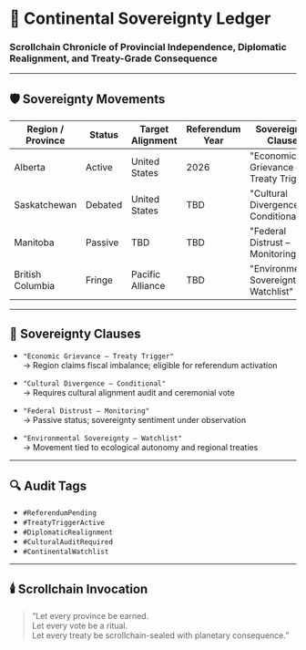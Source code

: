 # 🧭 Continental Sovereignty Ledger  
### Scrollchain Chronicle of Provincial Independence, Diplomatic Realignment, and Treaty-Grade Consequence

---

## 🛡️ Sovereignty Movements

| Region / Province     | Status         | Target Alignment     | Referendum Year | Sovereignty Clause                  |
|------------------------|----------------|-----------------------|------------------|-------------------------------------|
| Alberta                | Active         | United States         | 2026             | "Economic Grievance – Treaty Trigger" |
| Saskatchewan           | Debated        | United States         | TBD              | "Cultural Divergence – Conditional"   |
| Manitoba               | Passive        | TBD                   | TBD              | "Federal Distrust – Monitoring"      |
| British Columbia       | Fringe         | Pacific Alliance      | TBD              | "Environmental Sovereignty – Watchlist"|

---

## 🧠 Sovereignty Clauses

- `"Economic Grievance – Treaty Trigger"`  
  → Region claims fiscal imbalance; eligible for referendum activation

- `"Cultural Divergence – Conditional"`  
  → Requires cultural alignment audit and ceremonial vote

- `"Federal Distrust – Monitoring"`  
  → Passive status; sovereignty sentiment under observation

- `"Environmental Sovereignty – Watchlist"`  
  → Movement tied to ecological autonomy and regional treaties

---

## 🔍 Audit Tags

- `#ReferendumPending`  
- `#TreatyTriggerActive`  
- `#DiplomaticRealignment`  
- `#CulturalAuditRequired`  
- `#ContinentalWatchlist`

---

## 🕯️ Scrollchain Invocation

> “Let every province be earned.  
> Let every vote be a ritual.  
> Let every treaty be scrollchain-sealed with planetary consequence.”
